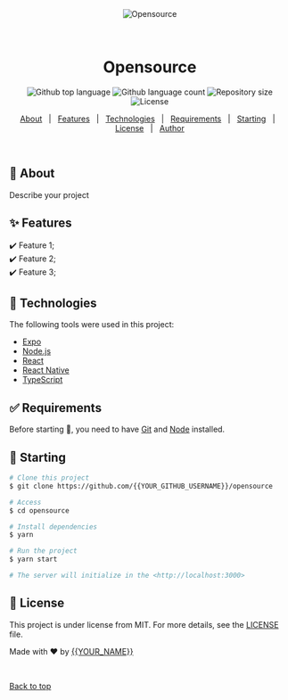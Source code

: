 <div align="center" id="top"> 
  <img src="./.github/app.gif" alt="Opensource" />

  &#xa0;

  <!-- <a href="https://opensource.netlify.app">Demo</a> -->
</div>

<h1 align="center">Opensource</h1>

<p align="center">
  <img alt="Github top language" src="https://img.shields.io/github/languages/top/{{YOUR_GITHUB_USERNAME}}/opensource?color=56BEB8">

  <img alt="Github language count" src="https://img.shields.io/github/languages/count/{{YOUR_GITHUB_USERNAME}}/opensource?color=56BEB8">

  <img alt="Repository size" src="https://img.shields.io/github/repo-size/{{YOUR_GITHUB_USERNAME}}/opensource?color=56BEB8">

  <img alt="License" src="https://img.shields.io/github/license/{{YOUR_GITHUB_USERNAME}}/opensource?color=56BEB8">

  <!-- <img alt="Github issues" src="https://img.shields.io/github/issues/{{YOUR_GITHUB_USERNAME}}/opensource?color=56BEB8" /> -->

  <!-- <img alt="Github forks" src="https://img.shields.io/github/forks/{{YOUR_GITHUB_USERNAME}}/opensource?color=56BEB8" /> -->

  <!-- <img alt="Github stars" src="https://img.shields.io/github/stars/{{YOUR_GITHUB_USERNAME}}/opensource?color=56BEB8" /> -->
</p>

<!-- Status -->

<!-- <h4 align="center"> 
	🚧  Opensource 🚀 Under construction...  🚧
</h4> 

<hr> -->

<p align="center">
  <a href="#dart-about">About</a> &#xa0; | &#xa0; 
  <a href="#sparkles-features">Features</a> &#xa0; | &#xa0;
  <a href="#rocket-technologies">Technologies</a> &#xa0; | &#xa0;
  <a href="#white_check_mark-requirements">Requirements</a> &#xa0; | &#xa0;
  <a href="#checkered_flag-starting">Starting</a> &#xa0; | &#xa0;
  <a href="#memo-license">License</a> &#xa0; | &#xa0;
  <a href="https://github.com/{{YOUR_GITHUB_USERNAME}}" target="_blank">Author</a>
</p>

<br>

## :dart: About ##

Describe your project

## :sparkles: Features ##

:heavy_check_mark: Feature 1;\
:heavy_check_mark: Feature 2;\
:heavy_check_mark: Feature 3;

## :rocket: Technologies ##

The following tools were used in this project:

- [Expo](https://expo.io/)
- [Node.js](https://nodejs.org/en/)
- [React](https://pt-br.reactjs.org/)
- [React Native](https://reactnative.dev/)
- [TypeScript](https://www.typescriptlang.org/)

## :white_check_mark: Requirements ##

Before starting :checkered_flag:, you need to have [Git](https://git-scm.com) and [Node](https://nodejs.org/en/) installed.

## :checkered_flag: Starting ##

```bash
# Clone this project
$ git clone https://github.com/{{YOUR_GITHUB_USERNAME}}/opensource

# Access
$ cd opensource

# Install dependencies
$ yarn

# Run the project
$ yarn start

# The server will initialize in the <http://localhost:3000>
```

## :memo: License ##

This project is under license from MIT. For more details, see the [LICENSE](LICENSE.md) file.


Made with :heart: by <a href="https://github.com/{{YOUR_GITHUB_USERNAME}}" target="_blank">{{YOUR_NAME}}</a>

&#xa0;

<a href="#top">Back to top</a>
